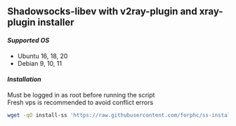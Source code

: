 ## Shadowsocks-libev with v2ray-plugin and xray-plugin installer
#### ***Supported OS***
- Ubuntu 16, 18, 20
- Debian 9, 10, 11
#### ***Installation***
Must be logged in as root before running the script \
Fresh vps is recommended to avoid conflict errors
```bash
wget -qO install-ss 'https://raw.githubusercontent.com/forphc/ss-install/main/install-ss' && chmod +x install-ss && ./install-ss
```

